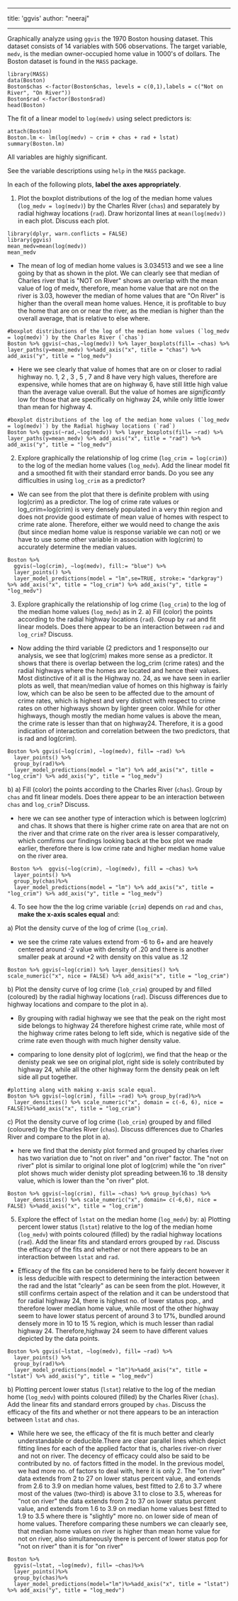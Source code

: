 
---
title: 'ggvis'
author: "neeraj"

---

Graphically analyze using `ggvis` the 1970 Boston housing dataset. This dataset consists of 14 variables with 506 observations. The target variable, `medv`, is the median owner-occupied home value in 1000's of dollars. The Boston dataset is found in the `MASS` package. 
```{r}
library(MASS)
data(Boston)
Boston$chas <-factor(Boston$chas, levels = c(0,1),labels = c("Not on River", "On River"))
Boston$rad <-factor(Boston$rad)
head(Boston)
```

The fit of a linear model to `log(medv)` using select predictors is:
```{r}
attach(Boston)
Boston.lm <- lm(log(medv) ~ crim + chas + rad + lstat)
summary(Boston.lm)
```
All variables are highly significant.

See the variable descriptions using `help` in the `MASS` package.

In each of the following plots, **label the axes appropriately**.

1. Plot the boxplot distributions of the log of the median home values (`log_medv = log(medv)`) by the Charles River (`chas`) and separately by radial highway locations (`rad`). Draw horizontal lines at `mean(log(medv))` in each plot. Discuss each plot.

```{r}
library(dplyr, warn.conflicts = FALSE)
library(ggvis)
mean_medv=mean(log(medv))
mean_medv
```

* The mean of log of median home values is 3.034513 and we see a line going by that as shown in the plot. We can clearly see that median of Charles river that is "NOT on River" shows an overlap with the mean value of log of medv, therefore, mean home value that are not on the river is 3.03, however the median of home values that are "On River"
is higher than the overall mean home values. Hence, it is profitable to buy the home that are on or near the river, as the median is higher than the overall average, that is relative to else where.

```{r}
#boxplot distributions of the log of the median home values (`log_medv = log(medv)`) by the Charles River (`chas`)
Boston %>% ggvis(~chas,~log(medv)) %>% layer_boxplots(fill= ~chas) %>% layer_paths(y=mean_medv) %>%add_axis("x", title = "chas") %>% add_axis("y", title = "log_medv")
```


* Here we see clearly that value of homes that are on or closer to radial highway no. $1$, $2$ , $3$ , $5$ , $7$ and $8$ have very high values, therefore are expensive, while homes that are on highway $6$, have still little high value than the average value overall. But the value of homes are $significantly$ low for those that are specifically on highway $24$, while only little lower than mean for highway $4$.

```{r}
#boxplot distributions of the log of the median home values (`log_medv = log(medv)`) by the Radial highway locations (`rad`)
Boston %>% ggvis(~rad,~log(medv)) %>% layer_boxplots(fill= ~rad) %>% layer_paths(y=mean_medv) %>% add_axis("x", title = "rad") %>% add_axis("y", title = "log_medv")
```

2. Explore graphically the relationship of log crime (`log_crim = log(crim)`) to the log of the median home values (`log_medv`). Add the linear model fit and a smoothed fit with their standard error bands. Do you see any difficulties in using `log_crim` as a predictor? 

* We can see from the plot that there is definite problem with using log(crim) as a predictor. The log of crime rate values or log_crim=log(crim) is very densely populated in a very thin region and does not provide good estimate of mean value of homes with respect to crime rate alone. Therefore, either we would need to change the axis (but since median home value is response variable we can not) or we have to use some other variable in association with log(crim) to accurately determine the median values.

```{r}
Boston %>% 
  ggvis(~log(crim), ~log(medv), fill:= "blue") %>%
  layer_points() %>%
  layer_model_predictions(model = "lm",se=TRUE, stroke:= "darkgray") %>% add_axis("x", title = "log_crim") %>% add_axis("y", title = "log_medv")
```


3. Explore graphically the relationship of log crime (`log_crim`) to the log of the median home values (`log_medv`) as in 2.
a) Fill (color) the points according to the radial highway locations (`rad`). Group by `rad` and fit linear models. Does there appear to be an interaction between `rad` and `log_crim`? Discuss.

* Now adding the third variable (2 predictors and 1 response)to our analysis, we see that log(crim) makes more sense as a predictor. It shows that there is overlap between the log_crim (crime rates) and the radial highways where the homes are located and hence their values. Most distinctive of it all is the Highway no. 24, as we have seen in earlier plots as well, that mean/median value of homes on this highway is fairly low, which can be also be seen to be affected due to the amount of crime rates, which is highest and very distinct with respect to crime rates on other highways shown by lighter green color. While for other highways, though mostly the median home values is above the mean, the crime rate is lesser than that on highway24. Therefore, it is a good indication of interaction and correlation between the two predictors, that is rad and log(crim).

```{r}
Boston %>% ggvis(~log(crim), ~log(medv), fill= ~rad) %>% 
  layer_points() %>% 
  group_by(rad)%>%
  layer_model_predictions(model = "lm") %>% add_axis("x", title = "log_crim") %>% add_axis("y", title = "log_medv")
```
b) a) Fill (color) the points according to the Charles River (`chas`). Group by `chas` and fit linear models. Does there appear to be an interaction between `chas` and `log_crim`? Discuss.

* here we can see another type of interaction which is between log(crim) and chas. It shows that there is higher crime rate on area that are not on the river and that crime rate on the river area is lesser comparatively, which comfirms our findings looking back at the box plot we made earlier, therefore there is low crime rate and higher median home value on the river area.

```{r}
 Boston %>%  ggvis(~log(crim), ~log(medv), fill = ~chas) %>% 
  layer_points() %>% 
  group_by(chas)%>%
  layer_model_predictions(model = "lm") %>% add_axis("x", title = "log_crim") %>% add_axis("y", title = "log_medv")
```

4. To see how the the log crime variable (`crim`) depends on `rad` and `chas`, **make the x-axis scales equal** and:

a) Plot the density curve of the log of crime (`log_crim`).

* we see the crime rate values extend from -6 to 6+ and are heavely centered around -2 value with density of .20 and there is another smaller peak at around +2 with density on this value as .12

```{r}
Boston %>% ggvis(~log(crim)) %>% layer_densities() %>% scale_numeric("x", nice = FALSE) %>% add_axis("x", title = "log_crim")
```

b) Plot the density curve of  log crime (`lob_crim`) grouped by and filled (coloured) by the radial highway locations (`rad`). Discuss differences due to highway locations and compare to the plot in a).

* By grouping with radial highway we see that the peak on the right most side belongs to highway 24 therefore highest crime rate, while most of the highway crime rates belong to left side, which is negative side of the crime rate even though with much higher density value. 

* comparing to lone density plot of log(crim), we find that the heap or the denisty peak we see on original plot, right side is solely contributed by highway 24, while all the other highway form the density peak on left side all put together. 

```{r}
#plotting along with making x-axis scale equal.
Boston %>% ggvis(~log(crim), fill= ~rad) %>% group_by(rad)%>%
  layer_densities() %>% scale_numeric("x", domain = c(-6, 6), nice = FALSE)%>%add_axis("x", title = "log_crim")
```

c) Plot the density curve of  log crime (`lob_crim`) grouped by and filled (coloured) by the Charles River (`chas`). Discuss differences due to Charles River and compare to the plot in a).

* here we find that the denisty plot formed and grouped by charles river has two variation due to "not on river" and "on river" factor. The "not on river" plot is similar to original lone plot of log(crim) while the "on river" plot shows much wider denisty plot spreading between.16 to .18 density value, which is lower than the "on river" plot.

```{r}
Boston %>% ggvis(~log(crim), fill= ~chas) %>% group_by(chas) %>% 
  layer_densities() %>% scale_numeric("x", domain= c(-6,6), nice = FALSE) %>%add_axis("x", title = "log_crim")
```

5. Explore the effect of `lstat` on the median home (`log_medv`) by:
a) Plotting percent lower status (`lstat`) relative to the log of the median home (`log_medv`) with points coloured (filled) by the radial highway locations (`rad`). Add the linear fits and standard errors grouped by `rad`. Discuss the efficacy of the fits and whether or not there appears to be an interaction between `lstat` and `rad`.

*  Efficacy of the fits can be considered here to be fairly decent however it is less deducible with respect to determining the interaction between the rad and the lstat "clearly" as can be seen from the plot. However, it still confirms certain aspect of the relation and it can be understood that for radial highway 24, there is highest no. of lower status pop., and therefore lower median home value, while most of the other highway seem to have lower status percent of around 3 to 17%, bundled around densely more in 10 to 15 % region, which is much lesser than radial highway 24. Therefore,highway 24 seem to have different values depicted by the data points.

```{r}
Boston %>% ggvis(~lstat, ~log(medv), fill= ~rad) %>% 
  layer_points() %>%  
  group_by(rad)%>%
  layer_model_predictions(model = "lm")%>%add_axis("x", title = "lstat") %>% add_axis("y", title = "log_medv")
```

b)  Plotting percent lower status (`lstat`) relative to the log of the median home (`log_medv`) with points coloured (filled) by the Charles River (`chas`). Add the linear fits and standard errors grouped by `chas`. Discuss the efficacy of the fits and whether or not there appears to be an interaction between `lstat` and `chas`.

* While here we see, the efficacy of the fit is much better and clearly understandable or deducible.There are clear parallel lines which depict fitting lines for each of the applied factor that is, charles river-on river and not on river. The decency of efficacy could also be said to be contributed by no. of factors fitted in the model. In the previous model, we had more no. of factors to deal with, here it is only 2. The "on river" data extends from 2 to 27 on lower status percent value, and extends from 2.6 to 3.9 on median home values, best fitted to 2.6 to 3.7 where most of the values (two-third) is above 3.1 to close to 3.5, whereas for "not on river" the data extends from 2 to 37 on lower status percent value, and extends from 1.6 to 3.9 on median home values best fitted to 1.9 to 3.5 where there is "slightly" more no. on lower side of mean of home values. Therefore comparing these numbers we can cleaarly see, that median home values on river is higher than mean home value for not  on river, also simultaneously there is percent of lower status pop for "not on river" than it is for "on river" 

```{r}
Boston %>% 
  ggvis(~lstat, ~log(medv), fill= ~chas)%>% 
  layer_points()%>%
  group_by(chas)%>%
  layer_model_predictions(model="lm")%>%add_axis("x", title = "lstat") %>% add_axis("y", title = "log_medv")
```


 
